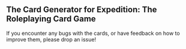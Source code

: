 ## The Card Generator for Expedition: The Roleplaying Card Game

If you encounter any bugs with the cards, or have feedback on how to improve them, please drop an issue!